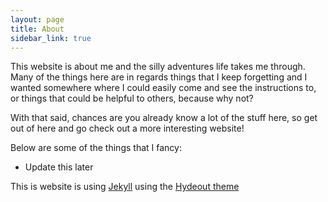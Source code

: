 ```yaml
---
layout: page
title: About
sidebar_link: true
---
```

<!--
<p class="message">
  Hey there! This page is included as an example. Feel free to customize it
  for your own use upon downloading. Carry on!
</p>
To make pages show up in the sidebar, add `sidebar_link: true` to the front
matter.
-->

This website is about me and the silly adventures life takes me through. Many of the things here are in regards things that I keep forgetting and I wanted somewhere where I could easily come and see the instructions to, or things that could be helpful to others, because why not?  

With that said, chances are you already know a lot of the stuff here, so get out of here and go check out a more interesting website!

Below are some of the things that I fancy:
- Update this later

This is website is using [Jekyll](http://jekyllrb.com) using the [Hydeout theme](https://github.com/fongandrew/hydeout)
